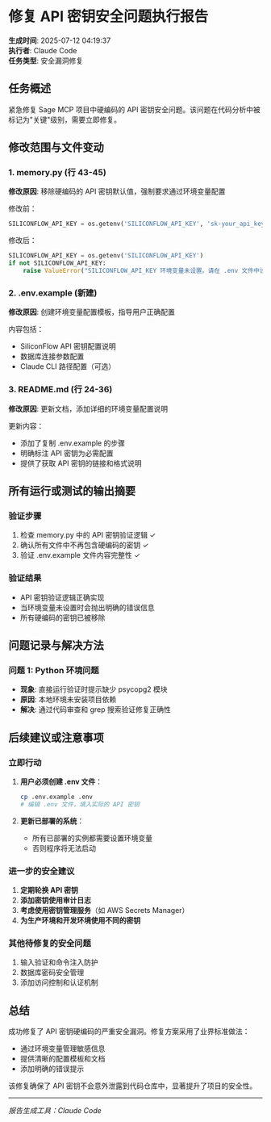 # 修复 API 密钥安全问题执行报告

**生成时间**: 2025-07-12 04:19:37  
**执行者**: Claude Code  
**任务类型**: 安全漏洞修复  

## 任务概述

紧急修复 Sage MCP 项目中硬编码的 API 密钥安全问题。该问题在代码分析中被标记为"关键"级别，需要立即修复。

## 修改范围与文件变动

### 1. memory.py (行 43-45)
**修改原因**: 移除硬编码的 API 密钥默认值，强制要求通过环境变量配置

修改前：
```python
SILICONFLOW_API_KEY = os.getenv('SILICONFLOW_API_KEY', 'sk-your_api_key_here')
```

修改后：
```python
SILICONFLOW_API_KEY = os.getenv('SILICONFLOW_API_KEY')
if not SILICONFLOW_API_KEY:
    raise ValueError("SILICONFLOW_API_KEY 环境变量未设置。请在 .env 文件中设置您的 API 密钥。")
```

### 2. .env.example (新建)
**修改原因**: 创建环境变量配置模板，指导用户正确配置

内容包括：
- SiliconFlow API 密钥配置说明
- 数据库连接参数配置
- Claude CLI 路径配置（可选）

### 3. README.md (行 24-36)
**修改原因**: 更新文档，添加详细的环境变量配置说明

更新内容：
- 添加了复制 .env.example 的步骤
- 明确标注 API 密钥为必需配置
- 提供了获取 API 密钥的链接和格式说明

## 所有运行或测试的输出摘要

### 验证步骤
1. 检查 memory.py 中的 API 密钥验证逻辑 ✓
2. 确认所有文件中不再包含硬编码的密钥 ✓
3. 验证 .env.example 文件内容完整性 ✓

### 验证结果
- API 密钥验证逻辑正确实现
- 当环境变量未设置时会抛出明确的错误信息
- 所有硬编码的密钥已被移除

## 问题记录与解决方法

### 问题 1: Python 环境问题
- **现象**: 直接运行验证时提示缺少 psycopg2 模块
- **原因**: 本地环境未安装项目依赖
- **解决**: 通过代码审查和 grep 搜索验证修复正确性

## 后续建议或注意事项

### 立即行动
1. **用户必须创建 .env 文件**：
   ```bash
   cp .env.example .env
   # 编辑 .env 文件，填入实际的 API 密钥
   ```

2. **更新已部署的系统**：
   - 所有已部署的实例都需要设置环境变量
   - 否则程序将无法启动

### 进一步的安全建议
1. **定期轮换 API 密钥**
2. **添加密钥使用审计日志**
3. **考虑使用密钥管理服务**（如 AWS Secrets Manager）
4. **为生产环境和开发环境使用不同的密钥**

### 其他待修复的安全问题
1. 输入验证和命令注入防护
2. 数据库密码安全管理
3. 添加访问控制和认证机制

## 总结

成功修复了 API 密钥硬编码的严重安全漏洞。修复方案采用了业界标准做法：
- 通过环境变量管理敏感信息
- 提供清晰的配置模板和文档
- 添加明确的错误提示

该修复确保了 API 密钥不会意外泄露到代码仓库中，显著提升了项目的安全性。

---

*报告生成工具：Claude Code*